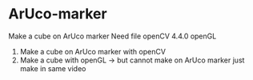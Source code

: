 # ArUco-marker
Make a cube on ArUco marker
Need file
openCV 4.4.0
openGL


1. Make a cube on ArUco marker with openCV
2. Make a cube with openGL
   -> but cannot make on ArUco marker just make in same video
